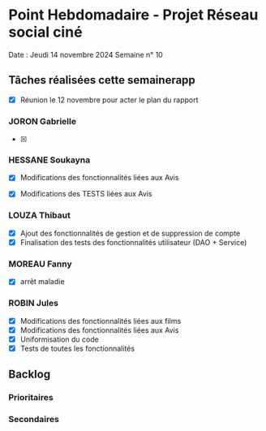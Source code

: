 # Point Hebdomadaire - Projet Réseau social ciné 

Date : Jeudi 14 novembre 2024
Semaine n° 10

## Tâches réalisées cette semainerapp
- [x] Réunion le 12 novembre pour acter le plan du rapport

### JORON Gabrielle

- [x] 


### HESSANE Soukayna

- [x] Modifications des fonctionnalités liées aux Avis
- [x] Modifications des TESTS liées aux Avis


### LOUZA Thibaut

- [x] Ajout des fonctionnalités de gestion et de suppression de compte
- [x] Finalisation des tests des fonctionnalités utilisateur (DAO + Service)

### MOREAU Fanny

- [x] arrêt maladie


### ROBIN Jules

- [x] Modifications des fonctionnalités liées aux films
- [x] Modifications des fonctionnalités liées aux Avis
- [x] Uniformisation du code
- [x] Tests de toutes les fonctionnalités

## Backlog


### Prioritaires


### Secondaires
